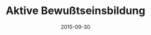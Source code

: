 ---
abstract: ''
authors:
- Christian Schanes
- Florian Fankhauser
- Thomas Grechenig
date: '2015-09-30'
featured: false
links:
- name: Publik
  url: https://publik.tuwien.ac.at/showentry.php?ID=246603&lang=2
publication_types:
- '3'
publishDate: '2015-09-30'
title: Aktive Bewußtseinsbildung
url_pdf: ''
---
